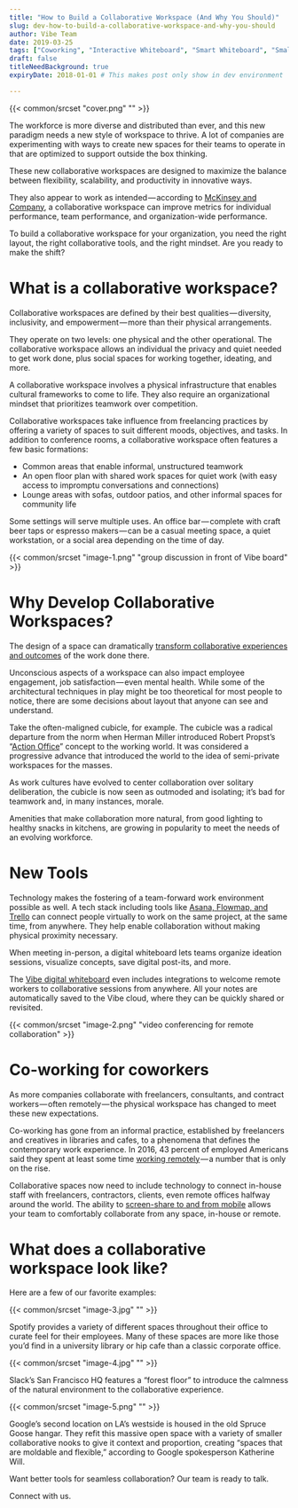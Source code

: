 ```yaml
---
title: "How to Build a Collaborative Workspace (And Why You Should)"
slug: dev-how-to-build-a-collaborative-workspace-and-why-you-should
author: Vibe Team
date: 2019-03-25
tags: ["Coworking", "Interactive Whiteboard", "Smart Whiteboard", "Small Business", "Smartboard Collaboration"]
draft: false
titleNeedBackground: true
expiryDate: 2018-01-01 # This makes post only show in dev environment

---
```

{{< common/srcset "cover.png" "" >}}


The workforce is more diverse and distributed than ever, and this new paradigm needs a new style of workspace to thrive. A lot of companies are experimenting with ways to create new spaces for their teams to operate in that are optimized to support outside the box thinking.

These new collaborative workspaces are designed to maximize the balance between flexibility, scalability, and productivity in innovative ways.

They also appear to work as intended — according to [McKinsey and Company](https://www.mckinsey.com/business-functions/organization/our-insights/mapping-the-value-of-employee-collaboration), a collaborative workspace can improve metrics for individual performance, team performance, and organization-wide performance.

To build a collaborative workspace for your organization, you need the right layout, the right collaborative tools, and the right mindset. Are you ready to make the shift?

# What is a collaborative workspace?

Collaborative workspaces are defined by their best qualities — diversity, inclusivity, and empowerment — more than their physical arrangements.

They operate on two levels: one physical and the other operational. The collaborative workspace allows an individual the privacy and quiet needed to get work done, plus social spaces for working together, ideating, and more.

A collaborative workspace involves a physical infrastructure that enables cultural frameworks to come to life. They also require an organizational mindset that prioritizes teamwork over competition.

Collaborative workspaces take influence from freelancing practices by offering a variety of spaces to suit different moods, objectives, and tasks. In addition to conference rooms, a collaborative workspace often features a few basic formations:


- Common areas that enable informal, unstructured teamwork
- An open floor plan with shared work spaces for quiet work (with easy access to impromptu conversations and connections)
- Lounge areas with sofas, outdoor patios, and other informal spaces for community life

Some settings will serve multiple uses. An office bar — complete with craft beer taps or espresso makers — can be a casual meeting space, a quiet workstation, or a social area depending on the time of day.

{{< common/srcset "image-1.png" "group discussion in front of Vibe board" >}}

# Why Develop Collaborative Workspaces?

The design of a space can dramatically [transform collaborative experiences and outcomes](https://www.ciphr.com/features/how-does-office-design-affect-productivity/) of the work done there.

Unconscious aspects of a workspace can also impact employee engagement, job satisfaction — even mental health. While some of the architectural techniques in play might be too theoretical for most people to notice, there are some decisions about layout that anyone can see and understand.

Take the often-maligned cubicle, for example. The cubicle was a radical departure from the norm when Herman Miller introduced Robert Propst’s “[Action Office](https://www.hermanmiller.com/products/workspaces/workstations/action-office-system/design-story/)” concept to the working world. It was considered a progressive advance that introduced the world to the idea of semi-private workspaces for the masses.

As work cultures have evolved to center collaboration over solitary deliberation, the cubicle is now seen as outmoded and isolating; it’s bad for teamwork and, in many instances, morale.

Amenities that make collaboration more natural, from good lighting to healthy snacks in kitchens, are growing in popularity to meet the needs of an evolving workforce.


# New Tools

Technology makes the fostering of a team-forward work environment possible as well. A tech stack including tools like [Asana, Flowmap, and Trello](https://vibe.us/product/) can connect people virtually to work on the same project, at the same time, from anywhere. They help enable collaboration without making physical proximity necessary.

When meeting in-person, a digital whiteboard lets teams organize ideation sessions, visualize concepts, save digital post-its, and more.

The [Vibe digital whiteboard](https://order.vibe.us/) even includes integrations to welcome remote workers to collaborative sessions from anywhere. All your notes are automatically saved to the Vibe cloud, where they can be quickly shared or revisited.

{{< common/srcset "image-2.png" "video conferencing for remote collaboration" >}}



# Co-working for coworkers

As more companies collaborate with freelancers, consultants, and contract workers — often remotely — the physical workspace has changed to meet these new expectations.

Co-working has gone from an informal practice, established by freelancers and creatives in libraries and cafes, to a phenomena that defines the contemporary work experience. In 2016, 43 percent of employed Americans said they spent at least some time [working remotely](https://www.nytimes.com/2017/02/15/us/remote-workers-work-from-home.html) — a number that is only on the rise.

Collaborative spaces now need to include technology to connect in-house staff with freelancers, contractors, clients, even remote offices halfway around the world. The ability to [screen-share to and from mobile](https://vibe.us/product/#all-in-one) allows your team to comfortably collaborate from any space, in-house or remote.


# What does a collaborative workspace look like?

Here are a few of our favorite examples:


{{< common/srcset "image-3.jpg" "" >}}


Spotify provides a variety of different spaces throughout their office to curate feel for their employees. Many of these spaces are more like those you’d find in a university library or hip cafe than a classic corporate office.


{{< common/srcset "image-4.jpg" "" >}}


Slack’s San Francisco HQ features a “forest floor” to introduce the calmness of the natural environment to the collaborative experience.


{{< common/srcset "image-5.png" "" >}}


Google’s second location on LA’s westside is housed in the old Spruce Goose hangar. They refit this massive open space with a variety of smaller collaborative nooks to give it context and proportion, creating “spaces that are moldable and flexible,” according to Google spokesperson Katherine Will.

Want better tools for seamless collaboration? Our team is ready to talk.

Connect with us.